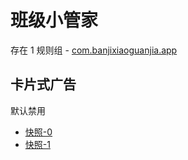 # 班级小管家

存在 1 规则组 - [com.banjixiaoguanjia.app](/src/apps/com.banjixiaoguanjia.app.ts)

## 卡片式广告

默认禁用

- [快照-0](https://i.gkd.li/import/12904612)
- [快照-1](https://i.gkd.li/import/12906196)

